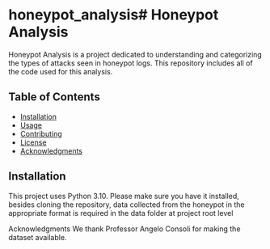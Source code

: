 # honeypot_analysis# Honeypot Analysis

Honeypot Analysis is a project dedicated to understanding and categorizing the types of attacks seen in honeypot logs. 
This repository includes all of the code used for this analysis.

## Table of Contents

- [Installation](#installation)
- [Usage](#usage)
- [Contributing](#contributing)
- [License](#license)
- [Acknowledgments](#acknowledgments)

## Installation

This project uses Python 3.10. Please make sure you have it installed, besides cloning the repository, data collected from the honeypot in the appropriate format 
is required in the data folder at project root level

Acknowledgments
We thank Professor Angelo Consoli for making the dataset available.
